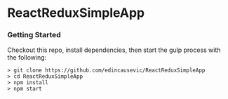 # ReactReduxSimpleApp

### Getting Started

Checkout this repo, install dependencies, then start the gulp process with the following:

```
> git clone https://github.com/edincausevic/ReactReduxSimpleApp
> cd ReactReduxSimpleApp
> npm install
> npm start
```


